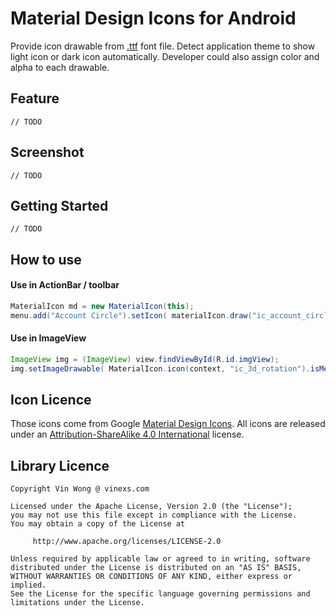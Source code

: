 # Material Design Icons for Android

Provide icon drawable from [.ttf](https://github.com/vin89423/material-design-icons-for-android/tree/master/library/res/raw) font file.
Detect application theme to show light icon or dark icon automatically.
Developer could also assign color and alpha to each drawable. 

## Feature

	// TODO
	
## Screenshot

	// TODO

## Getting Started

	// TODO
	
## How to use

#### Use in ActionBar / toolbar
```java
MaterialIcon md = new MaterialIcon(this);
menu.add("Account Circle").setIcon( materialIcon.draw("ic_account_circle") );

```
#### Use in ImageView
```java
ImageView img = (ImageView) view.findViewById(R.id.imgView);
img.setImageDrawable( MaterialIcon.icon(context, "ic_3d_rotation").isMenuItem(false) );
```

## Icon Licence

Those icons come from Google [Material Design Icons](https://github.com/google/material-design-icons). All icons are released under an [Attribution-ShareAlike 4.0 International](http://creativecommons.org/licenses/by-sa/4.0/) license.

## Library Licence

```
Copyright Vin Wong @ vinexs.com

Licensed under the Apache License, Version 2.0 (the "License");
you may not use this file except in compliance with the License.
You may obtain a copy of the License at

     http://www.apache.org/licenses/LICENSE-2.0

Unless required by applicable law or agreed to in writing, software
distributed under the License is distributed on an "AS IS" BASIS,
WITHOUT WARRANTIES OR CONDITIONS OF ANY KIND, either express or implied.
See the License for the specific language governing permissions and
limitations under the License.

```
